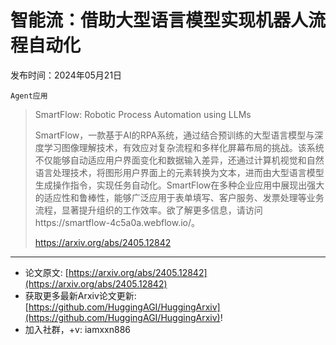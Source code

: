 # 智能流：借助大型语言模型实现机器人流程自动化
发布时间：2024年05月21日

`Agent应用`
> SmartFlow: Robotic Process Automation using LLMs
>
> SmartFlow，一款基于AI的RPA系统，通过结合预训练的大型语言模型与深度学习图像理解技术，有效应对复杂流程和多样化屏幕布局的挑战。该系统不仅能够自动适应用户界面变化和数据输入差异，还通过计算机视觉和自然语言处理技术，将图形用户界面上的元素转换为文本，进而由大型语言模型生成操作指令，实现任务自动化。SmartFlow在多种企业应用中展现出强大的适应性和鲁棒性，能够广泛应用于表单填写、客户服务、发票处理等业务流程，显著提升组织的工作效率。欲了解更多信息，请访问https://smartflow-4c5a0a.webflow.io/。
>
> https://arxiv.org/abs/2405.12842


<hr />

- 论文原文: [https://arxiv.org/abs/2405.12842](https://arxiv.org/abs/2405.12842)
- 获取更多最新Arxiv论文更新: [https://github.com/HuggingAGI/HuggingArxiv](https://github.com/HuggingAGI/HuggingArxiv)!
- 加入社群，+v: iamxxn886